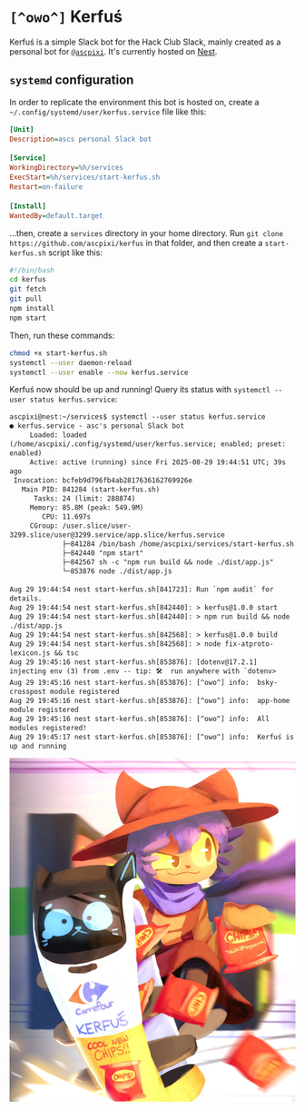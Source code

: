 # `[^owo^]` Kerfuś
Kerfuś is a simple Slack bot for the Hack Club Slack, mainly created as a personal bot for [`@ascpixi`](https://hackclub.slack.com/team/U082DPCGPST). It's currently hosted on [Nest](https://hackclub.app).

## `systemd` configuration
In order to replicate the environment this bot is hosted on, create a `~/.config/systemd/user/kerfus.service` file like this:

```ini
[Unit]
Description=ascs personal Slack bot

[Service]
WorkingDirectory=%h/services
ExecStart=%h/services/start-kerfus.sh
Restart=on-failure

[Install]
WantedBy=default.target
```

...then, create a `services` directory in your home directory. Run `git clone https://github.com/ascpixi/kerfus` in that folder, and then create a `start-kerfus.sh` script like this:

```bash
#!/bin/bash
cd kerfus
git fetch
git pull
npm install
npm start
```

Then, run these commands:

```sh
chmod +x start-kerfus.sh
systemctl --user daemon-reload
systemctl --user enable --now kerfus.service
```

Kerfuś now should be up and running! Query its status with `systemctl --user status kerfus.service`:

```
ascpixi@nest:~/services$ systemctl --user status kerfus.service
● kerfus.service - asc's personal Slack bot
     Loaded: loaded (/home/ascpixi/.config/systemd/user/kerfus.service; enabled; preset: enabled)
     Active: active (running) since Fri 2025-08-29 19:44:51 UTC; 39s ago
 Invocation: bcfeb9d796fb4ab2817636162769926e
   Main PID: 841284 (start-kerfus.sh)
      Tasks: 24 (limit: 288874)
     Memory: 85.8M (peak: 549.9M)
        CPU: 11.697s
     CGroup: /user.slice/user-3299.slice/user@3299.service/app.slice/kerfus.service
             ├─841284 /bin/bash /home/ascpixi/services/start-kerfus.sh
             ├─842440 "npm start"
             ├─842567 sh -c "npm run build && node ./dist/app.js"
             └─853876 node ./dist/app.js

Aug 29 19:44:54 nest start-kerfus.sh[841723]: Run `npm audit` for details.
Aug 29 19:44:54 nest start-kerfus.sh[842440]: > kerfus@1.0.0 start
Aug 29 19:44:54 nest start-kerfus.sh[842440]: > npm run build && node ./dist/app.js
Aug 29 19:44:54 nest start-kerfus.sh[842568]: > kerfus@1.0.0 build
Aug 29 19:44:54 nest start-kerfus.sh[842568]: > node fix-atproto-lexicon.js && tsc
Aug 29 19:45:16 nest start-kerfus.sh[853876]: [dotenv@17.2.1] injecting env (3) from .env -- tip: 🛠️  run anywhere with `dotenv>
Aug 29 19:45:16 nest start-kerfus.sh[853876]: [^owo^] info:  bsky-crosspost module registered
Aug 29 19:45:16 nest start-kerfus.sh[853876]: [^owo^] info:  app-home module registered
Aug 29 19:45:16 nest start-kerfus.sh[853876]: [^owo^] info:  All modules registered!
Aug 29 19:45:17 nest start-kerfus.sh[853876]: [^owo^] info:  Kerfuś is up and running
```

![art by @TAGSC](./etc/niko-kerfus.jpeg)